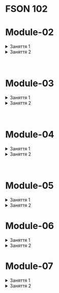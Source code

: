 # FSON 102

# Module-02

<details>
  <summary>Заняття 1</summary>
<ul>
    <li>Обробка подій</li>
    <ul>
        <li>Посилання на ф-ю</li>
        <li>Анонімний колбек</li>
        <li>Обʼєкт події</li>
    </ul>
    <li>Стан компонента</li>
    <ul>
        <li>Рективність</li>
        <li>useState</li>
        <li>Асинхронність оновлення стану</li>
        <li>Ізоляція стану</li>
        <li>Підняття стану</li>
        <li>Декілька станів</li>
        <li>Оновлення обʼєктів</li>
    </ul>
</ul>
</details>

<details>
  <summary>Заняття 2</summary>
<ul>
    <li>Життєвий цикл компонента</li>
    <ul>
        <li>Монтування</li>
        <li>Оновлення</li>
        <li>Розмонтування</li>
    </ul>
    <li>Хук <code>useEffect</code></li>
    <ul>
        <li>Монтування та суворий режим</li>
        <li>Розмонування та очищення ефекту</li>
        <li>Оновлення</li>
        <li>Декілька ефектів</li>
    </ul>
    <li>Робота з <code>localeStorage</code></li>
    <ul>
        <li>Запис</li>
        <li>Читання через <code>useState(callback)</code></li>
    </ul>
</ul>
</details>
<br/>
<br/>

# Module-03

<details>
  <summary>Заняття 1</summary>
<ul>
    <li>Форми</li>
    <ul>
        <li>Сабміт форми <code>onSubmit</code></li>
        <li>Неконтрольована форма з <code>event.target.elements</code></li>
        <li>Очищення форми після сабміту з <code>event.target.reset()</code></li>
    </ul>
    <li>Форма як окремий компонент</li>
    <ul>
        <li>Пропс сабміту</li>
    </ul>
    <li>Хук <code>useId</code></li>
    <li>Контрольовані елементи</li>
    <ul>
        <li>Атрибути <code>value</code> та <code>onChange</code></li>
        <li>Текстове поле</li>
        <li>Елемент <code>select</code></li>
    </ul>
    <li>Контрольована форма</li>
    <ul>
        <li>Обробка сабміту у форми</li>
        <li>Очищення форми після сабміту</li>
    </ul>
</ul>
</details>

<details>
  <summary>Заняття 2</summary>
<ul>
    <li>Бібліотека <code>Formik</code></li>
    <li>Контейнер форми <code>Formik</code> та <code>Form</code></li>
    <ul>
        <li>Пропс <code>initialValues</code></li>
        <li>Пропс <code>onSubmit</code></li>
    </ul>
    <li>Поля форми <code>Field</code></li>
    <ul>
        <li>Атрибут <code>name</code></li>
        <li>Початкове значення елемнетів</li>
    </ul>
    <li>Відправка форми</li>
    <ul>
        <li>Параметри <code>values</code> та <code>actions</code></li>
        <li>Початкове значення елемнетів</li>
    </ul>
    <li>Стилізація</li>
    <li>Типи полів через пропс <code>as</code></li>
    <li>Валідація з <code>Yup</code></li>
    <ul>
        <li>Схема валідації</li>
        <li>Пропс <code>validationSchema</code></li>
        <li>Компонент <code>ErrorMessage</code></li>
    </ul>

</ul>
</details>
<br/>
<br/>

# Module-04

<details>
  <summary>Заняття 1</summary>
<ul>
    <li>HTTP-запити axios</li>
    <li><a href="https://hn.algolia.com/api"><code>https://hn.algolia.com/api</code></a></li>
    <ul>
        <li>Запит при монтуванні компонента</li>
        <li>Оголошення функції у ефекті</li>
        <li>Обробка даних запиту</li>
        <li>Відображення даних</li>
        <li>Поділ відповідальності</li>
    </ul>
    <li>Пошук через форму</li>
    <li>Індикатор завантаження</li>
    <li>Обробка помилок</li>
    <li>Пагінація</li>
</ul>
</details>

<details>
  <summary>Заняття 2</summary>
<ul>
    <li>Хук <code>useMemo</code></li>
    <li>Хук <code>useRef</code></li>
    <ul>
        <li>Створення</li>
        <li>Життєвий цикл рефа</li>
        <li>Відсутність реактивності</li>
    </ul>
    <li>Контекст</li>
    <ul>
        <li>Створення контексту</li>
        <li>Компонент <code>Provider</code></li>
        <li>Хук <code>useContext</code></li>
        <li>Кастомний компонент провайдеру</li>
    </ul>

</ul>
</details>
<br/>
<br/>

# Module-05

<details>
  <summary>Заняття 1</summary>
<ul>
    <li>Маршрутизація</li>
    <li>Компонент <code>BrowserRouter</code></li>
    <li>Компоненти <code>Route</code> та <code>Routes</code></li>
    <li>Сторінка помилки навігації</li>
    <li>Компоненти <code>Link</code> та <code>NavLink</code></li>
    <li>URL_апраметри з <code>useParams</code></li>
    <li>Вкладені маршрути та <code>Outlet</code></li>
    <li>Деплой на <code>Versel</code> у матеріалах</li>
</ul>
</details>

<details>
  <summary>Заняття 2</summary>
<ul>
    <li>Рядок запиту</li>
    <ul>
        <li>Вилучення з параметрів <code>useSearchParams</code></li>
        <li>Тип значень повертаємий методом <code>get</code></li>
        <li>Зміна рядка запиту</li>
    </ul>
    <li>Обʼєкт місцезнаходження</li>
    <ul>
        <li>Хук <code>useLocation</code></li>
        <li>Властивість <code>location.state</code></li>
    </ul>
    <li>Розділення коду</li>
    <ul>
        <li><code>lazy</code> та <code>Suspence</code></li>
    </ul>
</ul>
</details>

# Module-06

<details>
  <summary>Заняття 1</summary>
<ul>
    <li>Управління станом</li>
        <ul>
            <li>Глобальний стан</li>
            <li>Потік даних</li>
        </ul>
    <li>Встановлення <code>Redux</code> та <code>React Redux</code></li>
    <li>Стор <code>store</code></li>
        <ul>
            <li><code>Redux DevTools</code></li>
        </ul>
    <li>Підписка на стор</li>
        <ul>
            <li>Функції-селектори</li>
        </ul>
    <li>Екшени <code>ections</code></li>
        <ul>
            <li>Генератори екшенів</li>
            <li>Відправлення екшенів</li>
        </ul>
    <li>Редюсери <code>reducers</code></li>
        <ul>
            <li>Що таке редюсер</li>
            <li>Кореневий редюсер</li>
            <li>Обробка екшенів</li>
            <li>Композиція редюсерів</li>
        </ul>
</ul>
</details>

<details>
  <summary>Заняття 2</summary>
<ul>
    <li>Redux Toolkit</li>
    <ul>
        <li><code>createAction</code></li>
        <li><code>createReducer</code></li>
        <ul>
            <li><code>builder</code></li>
            <li><code>immer</code></li>
        </ul>
        <li><code>createSlice</code></li>
        <ul>
            <li><code>prepare</code></li>
        </ul>
    </ul>
</ul>
</details>

# Module-07

<details>
  <summary>Заняття 1</summary>
<ul>
    <li>Асинхронні операції</li>
    <li>Форма стану слайса: <code>loading, error, data</code></li>
    <li>Оголошення операції <code>fetchTasks</code> через <code>createAsyncThunk</code> </li>
        <ul>
            <li>Діспатч операції у компоненті при монтуванні</li>
            <li>Екшени операції: <code>pending, fulfilled, rejected</code></li>
            <li>Обробка результату операцій у слайсі <code>xetraReducers</code></li>
            <li>Обробка запиту, що завершився з помилкою <code>rejectWithValue</code></li>
        </ul>
    <li>Операції <code>addTask</code> та <code>deleteTask</code></li>
        <ul>
            <li>Діспатч операцій у компонентах</li>
            <li>Обробка результату операцій у слайсі</li>
        </ul>
</ul>
</details>

<details>
  <summary>Заняття 2</summary>
<ul>
    <li>Функції-селектори</li>
    <li>Зберігання у файлі слайссу</li>
    <li>Найменування <code>select</code></li>
    <li>Прості селектори</li>
    <li>Складові селектори</li>
    <li>Мемоізація селекторів</li>
</ul>
</details>
